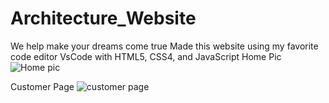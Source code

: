 # Architecture_Website
We help make your dreams come true
Made this website using my favorite code editor VsCode with HTML5, CSS4, and JavaScript
Home Pic
![Home pic](https://github.com/JohnnyLouisTech/Architecture_Website/assets/29494723/7337000c-e576-4d6d-b783-a3e0bcdb0347)

Customer Page
![customer page](https://github.com/JohnnyLouisTech/Architecture_Website/assets/29494723/f28a9c73-01dd-42e3-8a69-6d1ffcac3ba3)
